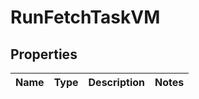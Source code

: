 

# RunFetchTaskVM


## Properties

| Name | Type | Description | Notes |
|------------ | ------------- | ------------- | -------------|



